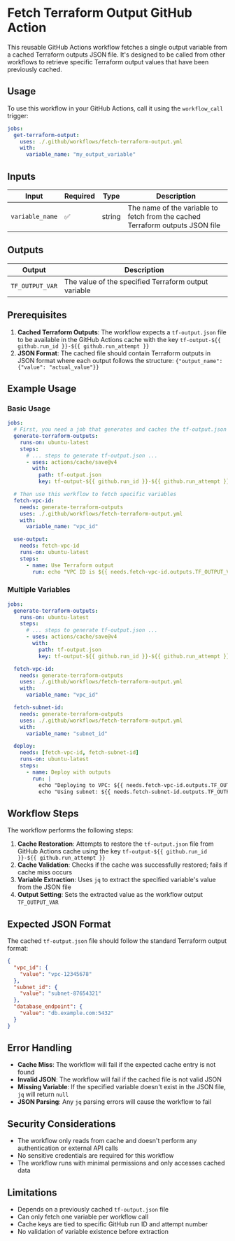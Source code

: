 # Fetch Terraform Output GitHub Action

This reusable GitHub Actions workflow fetches a single output variable from a cached Terraform outputs JSON file. It's designed to be called from other workflows to retrieve specific Terraform output values that have been previously cached.

## Usage

To use this workflow in your GitHub Actions, call it using the `workflow_call` trigger:

```yaml
jobs:
  get-terraform-output:
    uses: ./.github/workflows/fetch-terraform-output.yml
    with:
      variable_name: "my_output_variable"
```

## Inputs

| Input | Required | Type | Description |
|-------|----------|------|-------------|
| `variable_name` | ✅ | string | The name of the variable to fetch from the cached Terraform outputs JSON file |

## Outputs

| Output | Description |
|--------|-------------|
| `TF_OUTPUT_VAR` | The value of the specified Terraform output variable |

## Prerequisites

1. **Cached Terraform Outputs**: The workflow expects a `tf-output.json` file to be available in the GitHub Actions cache with the key `tf-output-${{ github.run_id }}-${{ github.run_attempt }}`
2. **JSON Format**: The cached file should contain Terraform outputs in JSON format where each output follows the structure: `{"output_name": {"value": "actual_value"}}`

## Example Usage

### Basic Usage

```yaml
jobs:
  # First, you need a job that generates and caches the tf-output.json file
  generate-terraform-outputs:
    runs-on: ubuntu-latest
    steps:
      # ... steps to generate tf-output.json ...
      - uses: actions/cache/save@v4
        with:
          path: tf-output.json
          key: tf-output-${{ github.run_id }}-${{ github.run_attempt }}

  # Then use this workflow to fetch specific variables
  fetch-vpc-id:
    needs: generate-terraform-outputs
    uses: ./.github/workflows/fetch-terraform-output.yml
    with:
      variable_name: "vpc_id"

  use-output:
    needs: fetch-vpc-id
    runs-on: ubuntu-latest
    steps:
      - name: Use Terraform output
        run: echo "VPC ID is ${{ needs.fetch-vpc-id.outputs.TF_OUTPUT_VAR }}"
```

### Multiple Variables

```yaml
jobs:
  generate-terraform-outputs:
    runs-on: ubuntu-latest
    steps:
      # ... steps to generate tf-output.json ...
      - uses: actions/cache/save@v4
        with:
          path: tf-output.json
          key: tf-output-${{ github.run_id }}-${{ github.run_attempt }}

  fetch-vpc-id:
    needs: generate-terraform-outputs
    uses: ./.github/workflows/fetch-terraform-output.yml
    with:
      variable_name: "vpc_id"

  fetch-subnet-id:
    needs: generate-terraform-outputs
    uses: ./.github/workflows/fetch-terraform-output.yml
    with:
      variable_name: "subnet_id"

  deploy:
    needs: [fetch-vpc-id, fetch-subnet-id]
    runs-on: ubuntu-latest
    steps:
      - name: Deploy with outputs
        run: |
          echo "Deploying to VPC: ${{ needs.fetch-vpc-id.outputs.TF_OUTPUT_VAR }}"
          echo "Using subnet: ${{ needs.fetch-subnet-id.outputs.TF_OUTPUT_VAR }}"
```

## Workflow Steps

The workflow performs the following steps:

1. **Cache Restoration**: Attempts to restore the `tf-output.json` file from GitHub Actions cache using the key `tf-output-${{ github.run_id }}-${{ github.run_attempt }}`
2. **Cache Validation**: Checks if the cache was successfully restored; fails if cache miss occurs
3. **Variable Extraction**: Uses `jq` to extract the specified variable's value from the JSON file
4. **Output Setting**: Sets the extracted value as the workflow output `TF_OUTPUT_VAR`

## Expected JSON Format

The cached `tf-output.json` file should follow the standard Terraform output format:

```json
{
  "vpc_id": {
    "value": "vpc-12345678"
  },
  "subnet_id": {
    "value": "subnet-87654321"
  },
  "database_endpoint": {
    "value": "db.example.com:5432"
  }
}
```

## Error Handling

- **Cache Miss**: The workflow will fail if the expected cache entry is not found
- **Invalid JSON**: The workflow will fail if the cached file is not valid JSON
- **Missing Variable**: If the specified variable doesn't exist in the JSON file, `jq` will return `null`
- **JSON Parsing**: Any `jq` parsing errors will cause the workflow to fail

## Security Considerations

- The workflow only reads from cache and doesn't perform any authentication or external API calls
- No sensitive credentials are required for this workflow
- The workflow runs with minimal permissions and only accesses cached data

## Limitations

- Depends on a previously cached `tf-output.json` file
- Can only fetch one variable per workflow call
- Cache keys are tied to specific GitHub run ID and attempt number
- No validation of variable existence before extraction
